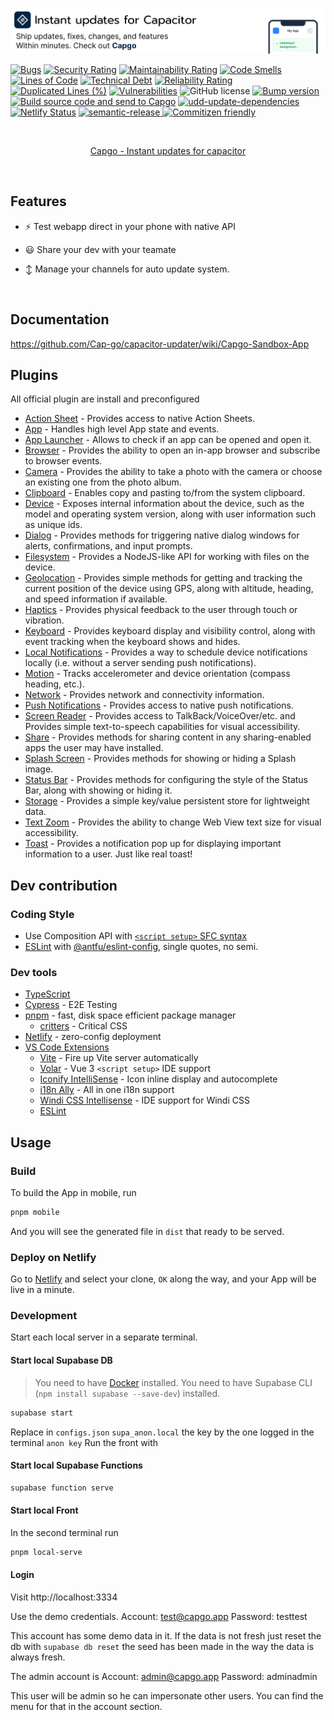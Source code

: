 <p align='center'>
  <img src='https://raw.githubusercontent.com/Cap-go/capgo/main/assets/capgo_banner.png' alt='Capgo - Instant updates for capacitor'/>
</p>

[![Bugs](https://sonarcloud.io/api/project_badges/measure?project=Cap-go_capgo&metric=bugs)](https://sonarcloud.io/summary/new_code?id=Cap-go_capgo)
[![Security Rating](https://sonarcloud.io/api/project_badges/measure?project=Cap-go_capgo&metric=security_rating)](https://sonarcloud.io/summary/new_code?id=Cap-go_capgo)
[![Maintainability Rating](https://sonarcloud.io/api/project_badges/measure?project=Cap-go_capgo&metric=sqale_rating)](https://sonarcloud.io/summary/new_code?id=Cap-go_capgo)
[![Code Smells](https://sonarcloud.io/api/project_badges/measure?project=Cap-go_capgo&metric=code_smells)](https://sonarcloud.io/summary/new_code?id=Cap-go_capgo)
[![Lines of Code](https://sonarcloud.io/api/project_badges/measure?project=Cap-go_capgo&metric=ncloc)](https://sonarcloud.io/summary/new_code?id=Cap-go_capgo)
[![Technical Debt](https://sonarcloud.io/api/project_badges/measure?project=Cap-go_capgo&metric=sqale_index)](https://sonarcloud.io/summary/new_code?id=Cap-go_capgo)
[![Reliability Rating](https://sonarcloud.io/api/project_badges/measure?project=Cap-go_capgo&metric=reliability_rating)](https://sonarcloud.io/summary/new_code?id=Cap-go_capgo)
[![Duplicated Lines (%)](https://sonarcloud.io/api/project_badges/measure?project=Cap-go_capgo&metric=duplicated_lines_density)](https://sonarcloud.io/summary/new_code?id=Cap-go_capgo)
[![Vulnerabilities](https://sonarcloud.io/api/project_badges/measure?project=Cap-go_capgo&metric=vulnerabilities)](https://sonarcloud.io/summary/new_code?id=Cap-go_capgo)
![GitHub license](https://img.shields.io/github/license/Cap-go/capgo)
[![Bump version](https://github.com/Cap-go/capgo/actions/workflows/bump_version.yml/badge.svg)](https://github.com/Cap-go/capgo/actions/workflows/bump_version.yml)
[![Build source code and send to Capgo](https://github.com/Cap-go/capgo/actions/workflows/build.yml/badge.svg)](https://github.com/Cap-go/capgo/actions/workflows/build.yml)
[![udd-update-dependencies](https://github.com/Cap-go/capgo/actions/workflows/udd.yml/badge.svg)](https://github.com/Cap-go/capgo/actions/workflows/udd.yml)
[![Netlify Status](https://api.netlify.com/api/v1/badges/2ebcdd5c-362b-4135-8fac-9ce872309174/deploy-status)](https://app.netlify.com/sites/webcapgo/deploys)
<a href="#badge">
  <img alt="semantic-release" src="https://img.shields.io/badge/%20%20%F0%9F%93%A6%F0%9F%9A%80-semantic--release-e10079.svg">
</a>
<a href="http://commitizen.github.io/cz-cli/"><img alt="Commitizen friendly" src="https://img.shields.io/badge/commitizen-friendly-brightgreen.svg"></a>

<br>

<p align='center'>
<a href="https://capgo.app/">Capgo - Instant updates for capacitor</a>
</p>

<br>

## Features

- ⚡️ Test webapp direct in your phone with native API

- 😃 Share your dev with your teamate

- ↕️ Manage your channels for auto update system.

<br>

## Documentation

https://github.com/Cap-go/capacitor-updater/wiki/Capgo-Sandbox-App

## Plugins

All official plugin are install and preconfigured

- [Action Sheet](https://github.com/ionic-team/capacitor-plugins/tree/main/action-sheet) - Provides access to native Action Sheets.
- [App](https://github.com/ionic-team/capacitor-plugins/tree/main/app) - Handles high level App state and events. 
- [App Launcher](https://github.com/ionic-team/capacitor-plugins/tree/main/app-launcher) - Allows to check if an app can be opened and open it.
- [Browser](https://github.com/ionic-team/capacitor-plugins/tree/main/browser) - Provides the ability to open an in-app browser and subscribe to browser events.
- [Camera](https://github.com/ionic-team/capacitor-plugins/tree/main/camera) - Provides the ability to take a photo with the camera or choose an existing one from the photo album.
- [Clipboard](https://github.com/ionic-team/capacitor-plugins/tree/main/clipboard) - Enables copy and pasting to/from the system clipboard.
- [Device](https://github.com/ionic-team/capacitor-plugins/tree/main/device) - Exposes internal information about the device, such as the model and operating system version, along with user information such as unique ids.
- [Dialog](https://github.com/ionic-team/capacitor-plugins/tree/main/dialog) - Provides methods for triggering native dialog windows for alerts, confirmations, and input prompts.
- [Filesystem](https://github.com/ionic-team/capacitor-plugins/tree/main/filesystem) - Provides a NodeJS-like API for working with files on the device.
- [Geolocation](https://github.com/ionic-team/capacitor-plugins/tree/main/geolocation) - Provides simple methods for getting and tracking the current position of the device using GPS, along with altitude, heading, and speed information if available.
- [Haptics](https://github.com/ionic-team/capacitor-plugins/tree/main/haptics) - Provides physical feedback to the user through touch or vibration.
- [Keyboard](https://github.com/ionic-team/capacitor-plugins/tree/main/keyboard) - Provides keyboard display and visibility control, along with event tracking when the keyboard shows and hides.
- [Local Notifications](https://github.com/ionic-team/capacitor-plugins/tree/main/local-notifications) - Provides a way to schedule device notifications locally (i.e. without a server sending push notifications).
- [Motion](https://github.com/ionic-team/capacitor-plugins/tree/main/motion) - Tracks accelerometer and device orientation (compass heading, etc.).
- [Network](https://github.com/ionic-team/capacitor-plugins/tree/main/network) - Provides network and connectivity information.
- [Push Notifications](https://github.com/ionic-team/capacitor-plugins/tree/main/push-notifications) - Provides access to native push notifications.
- [Screen Reader](https://github.com/ionic-team/capacitor-plugins/tree/main/screen-reader) - Provides access to TalkBack/VoiceOver/etc. and Provides simple text-to-speech capabilities for visual accessibility.
- [Share](https://github.com/ionic-team/capacitor-plugins/tree/main/share) - Provides methods for sharing content in any sharing-enabled apps the user may have installed.
- [Splash Screen](https://github.com/ionic-team/capacitor-plugins/tree/main/splash-screen) - Provides methods for showing or hiding a Splash image.
- [Status Bar](https://github.com/ionic-team/capacitor-plugins/tree/main/status-bar) - Provides methods for configuring the style of the Status Bar, along with showing or hiding it.
- [Storage](https://github.com/ionic-team/capacitor-plugins/tree/main/storage) - Provides a simple key/value persistent store for lightweight data.
- [Text Zoom](https://github.com/ionic-team/capacitor-plugins/tree/main/text-zoom) - Provides the ability to change Web View text size for visual accessibility.
- [Toast](https://github.com/ionic-team/capacitor-plugins/tree/main/toast) - Provides a notification pop up for displaying important information to a user. Just like real toast!

## Dev contribution

### Coding Style

- Use Composition API with [`<script setup>` SFC syntax](https://github.com/vuejs/rfcs/pull/227)
- [ESLint](https://eslint.org/) with [@antfu/eslint-config](https://github.com/antfu/eslint-config), single quotes, no semi.

### Dev tools

- [TypeScript](https://www.typescriptlang.org/)
- [Cypress](https://cypress.io/) - E2E Testing
- [pnpm](https://pnpm.js.org/) - fast, disk space efficient package manager
  - [critters](https://github.com/GoogleChromeLabs/critters) - Critical CSS
- [Netlify](https://www.netlify.com/) - zero-config deployment
- [VS Code Extensions](./.vscode/extensions.json)
  - [Vite](https://marketplace.visualstudio.com/items?itemName=antfu.vite) - Fire up Vite server automatically
  - [Volar](https://marketplace.visualstudio.com/items?itemName=johnsoncodehk.volar) - Vue 3 `<script setup>` IDE support
  - [Iconify IntelliSense](https://marketplace.visualstudio.com/items?itemName=antfu.iconify) - Icon inline display and autocomplete
  - [i18n Ally](https://marketplace.visualstudio.com/items?itemName=lokalise.i18n-ally) - All in one i18n support
  - [Windi CSS Intellisense](https://marketplace.visualstudio.com/items?itemName=voorjaar.windicss-intellisense) - IDE support for Windi CSS
  - [ESLint](https://marketplace.visualstudio.com/items?itemName=dbaeumer.vscode-eslint)

## Usage

### Build

To build the App in mobile, run

```bash
pnpm mobile
```

And you will see the generated file in `dist` that ready to be served.

### Deploy on Netlify

Go to [Netlify](https://app.netlify.com/start) and select your clone, `OK` along the way, and your App will be live in a minute.


### Development

Start each local server in a separate terminal.

#### Start local Supabase DB

> You need to have [Docker](https://www.docker.com/) installed.
> You need to have Supabase CLI (`npm install supabase --save-dev`) installed.

```bash
supabase start
```
Replace in `configs.json`
`supa_anon.local` the key by the one logged in the terminal `anon key`
Run the front with 

#### Start local Supabase Functions

```bash
supabase function serve
```

#### Start local Front

In the second terminal run

```bash
pnpm local-serve
```

#### Login

Visit http://localhost:3334

Use the demo credentials.
Account: test@capgo.app
Password: testtest

This account has some demo data in it.
If the data is not fresh just reset the db with `supabase db reset` the seed has been made in the way the data is always fresh.

The admin account is
Account: admin@capgo.app
Password: adminadmin

This user will be admin so he can impersonate other users.
You can find the menu for that in the account section.
